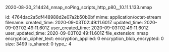 2020-08-30_214424_nmap_noPing_scripts_http_p80__10.11.1.133.nmap

id: 4764dac2a5df448988d2e07a2b50b0bf
mime: application/octet-stream
filename: 
created_time: 2020-09-03T02:49:11.601Z
updated_time: 2020-09-03T02:49:11.601Z
user_created_time: 2020-09-03T02:49:11.601Z
user_updated_time: 2020-09-03T02:49:11.601Z
file_extension: nmap
encryption_cipher_text: 
encryption_applied: 0
encryption_blob_encrypted: 0
size: 3499
is_shared: 0
type_: 4